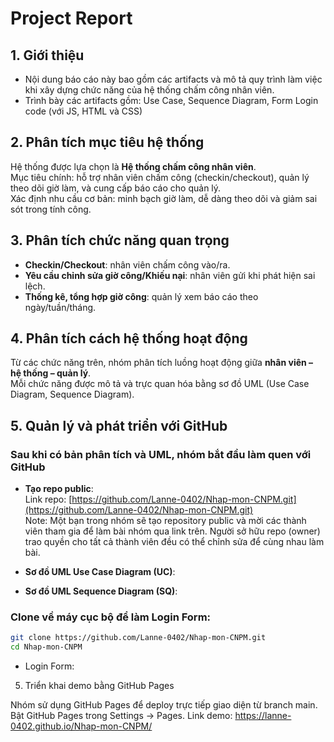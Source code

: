 # Project Report
## 1. Giới thiệu
- Nội dung báo cáo này bao gồm các artifacts và mô tả quy trình làm việc khi xây dựng chức năng của hệ thống chấm công nhân viên.
- Trình bày các artifacts gồm: Use Case, Sequence Diagram, Form Login code (với JS, HTML và CSS)
## 2. Phân tích mục tiêu hệ thống
Hệ thống được lựa chọn là **Hệ thống chấm công nhân viên**.  
Mục tiêu chính: hỗ trợ nhân viên chấm công (checkin/checkout), quản lý theo dõi giờ làm, và cung cấp báo cáo cho quản lý.  
Xác định nhu cầu cơ bản: minh bạch giờ làm, dễ dàng theo dõi và giảm sai sót trong tính công.
## 3. Phân tích chức năng quan trọng
- **Checkin/Checkout**: nhân viên chấm công vào/ra.  
- **Yêu cầu chỉnh sửa giờ công/Khiếu nại**: nhân viên gửi khi phát hiện sai lệch.  
- **Thống kê, tổng hợp giờ công**: quản lý xem báo cáo theo ngày/tuần/tháng.  
## 4. Phân tích cách hệ thống hoạt động
Từ các chức năng trên, nhóm phân tích luồng hoạt động giữa **nhân viên – hệ thống – quản lý**.  
Mỗi chức năng được mô tả và trực quan hóa bằng sơ đồ UML (Use Case Diagram, Sequence Diagram).  
## 5. Quản lý và phát triển với GitHub
### Sau khi có bản phân tích và UML, nhóm bắt đầu làm quen với GitHub
- **Tạo repo public**:  
  Link repo: [https://github.com/Lanne-0402/Nhap-mon-CNPM.git](https://github.com/Lanne-0402/Nhap-mon-CNPM.git)  
Note: Một bạn trong nhóm sẽ tạo repository public và mời các thành viên tham gia để làm bài nhóm qua link trên. Người sở hữu repo (owner) trao quyền cho tất cả thành viên đều có thể chỉnh sửa để cùng nhau làm bài.
- **Sơ đồ UML Use Case Diagram (UC)**:

- **Sơ đồ UML Sequence Diagram (SQ)**:
### Clone về máy cục bộ để làm Login Form:
```bash
git clone https://github.com/Lanne-0402/Nhap-mon-CNPM.git
cd Nhap-mon-CNPM
```
- Login Form:


5. Triển khai demo bằng GitHub Pages

Nhóm sử dụng GitHub Pages để deploy trực tiếp giao diện từ branch main.
Bật GitHub Pages trong Settings → Pages.
Link demo: https://lanne-0402.github.io/Nhap-mon-CNPM/
